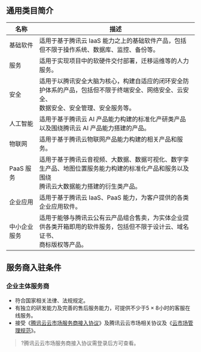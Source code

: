 ## 通用类目简介

<table>
<thead>
<tr>
<th><width=50%>名称</th>
<th><width=50%>描述</th>
</tr>
</thead>
<tbody><tr>
<td>基础软件</td>
<td>适用于基于腾讯云 IaaS 能力之上的基础软件产品，包括但不限于操作系统、数据库、监控、备份等。</td>
</tr>
<tr>
<td>服务</td>
<td>适用于实现项目中的软硬件交付部署，迁移运维等的人力服务。</td>
</tr>
<tr>
<td>安全</td>
<td>适用于以腾讯安全大脑为核心，构建自适应的闭环安全防护体系的产品，包括但不限于终端安全、网络安全、云安全、<br>数据安全、安全管理、安全服务等。</td>
</tr>
<tr>
<td>人工智能</td>
<td>适用于基于腾讯云 AI 产品能力构建的标准化产研类产品以及围绕腾讯云 AI 产品能力搭建的产品。</td>
</tr>
<tr>
<td>物联网</td>
<td>适用于基于腾讯云物联网产品能力构建的相关产品和服务。</td>
</tr>
<tr>
<td>PaaS 服务</td>
<td>适用于基于腾讯云音视频、大数据、数据可视化、数字孪生产品、地图位置服务能力构建的标准化产品和服务以及围绕<br>腾讯云大数据能力搭建的衍生类产品。</td>
</tr>
<tr>
<td>企业应用</td>
<td>适用于基于腾讯云 IaaS、PaaS 能力，为客户提供的各类企业应用软件。</td>
</tr>
<tr>
<td>中小企业服务</td>
<td>适用于能够与腾讯云公有云产品组合售卖，为实体企业提供各类开箱即用的软件服务，包括但不限于设计云、域名证书、<br>商标版权等产品。</td>
</tr>
</tbody></table>

## 服务商入驻条件
### 企业主体服务商
- 符合国家相关法律、法规规定。
- 有独立的研发能力及完善的售后服务能力，可提供不少于5 × 8小时的客服在线服务。
- 接受《[腾讯云云市场服务商接入协议](https://market.cloud.tencent.com/apply)》及腾讯云云市场相关协议及《[云市场管理规范](https://cloud.tencent.com/document/product/306/11341)》。
>?腾讯云云市场服务商接入协议需登录后方可查看。
